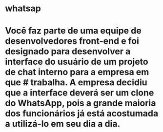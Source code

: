 # whatsap

# Você faz parte de uma equipe de desenvolvedores front-end e foi designado para desenvolver a interface do usuário de um projeto de chat interno para a empresa em que # trabalha. A empresa decidiu que a interface deverá ser um clone do WhatsApp, pois a grande maioria dos funcionários já está acostumada a utilizá-lo em seu dia a dia.
